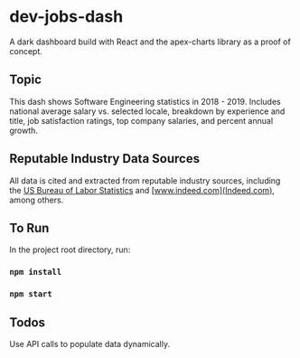 # dev-jobs-dash
A dark dashboard build with React and the apex-charts library as a proof of concept.  

## Topic

This dash shows Software Engineering statistics in 2018 - 2019.  Includes national average salary vs. selected locale, breakdown by experience and title, job satisfaction ratings, top company salaries, and percent annual growth.  

## Reputable Industry Data Sources

All data is cited and extracted from reputable industry sources, including the [US Bureau of Labor Statistics](https://www.bls.gov) and [www.indeed.com](Indeed.com), among others. 


## To Run

In the project root directory, run:

### `npm install`
### `npm start`

## Todos

Use API calls to populate data dynamically.
